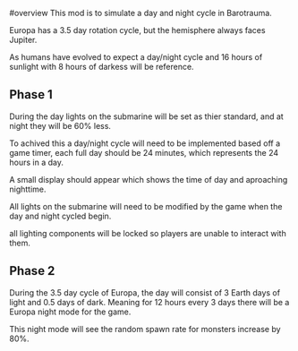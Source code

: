 #overview
This mod is to simulate a day and night cycle in Barotrauma.

Europa has a 3.5 day rotation cycle, but the hemisphere always faces Jupiter. 

As humans have evolved to expect a day/night cycle and 16 hours of sunlight with 8 hours of darkess will be reference. 

## Phase 1

During the day lights on the submarine will be set as thier standard, and at night they will be 60% less. 

To achived this a day/night cycle will need to be implemented based off a game timer, each full day should be 24 minutes, which represents the 24 hours in a day. 

A small display should appear which shows the time of day and aproaching nighttime. 

All lights on the submarine will need to be modified by the game when the day and night cycled begin. 

all lighting components will be locked so players are unable to interact with them. 


## Phase 2

During the 3.5 day cycle of Europa, the day will consist of 3 Earth days of light and 0.5 days of dark. Meaning for 12 hours every 3 days there will be a Europa night mode for the game. 

This night mode will see the random spawn rate for monsters increase by 80%. 